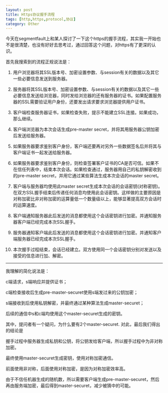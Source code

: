 ```yaml
---
layout: post
title: Https协议握手流程
tags: [http,https,protocol,协议]
category: Other
---
```


今天在segmentfault上和某人探讨了一下这个https的握手流程，其实我一开始也不是很清楚，也没有好好去思考过，通过回答这个问题，对https有了更深的认识。

首先我搜索到的流程正规说法是：

1. 用户浏览器将其SSL版本号、加密设置参数、与session有关的数据以及其它一些必要信息发送到服务器。 

2. 服务器将其SSL版本号、加密设置参数、与session有关的数据以及其它一些必要信息发送给浏览器，同时发给浏览器的还有服务器的证书。如果配置服务器的SSL需要验证用户身份，还要发出请求要求浏览器提供用户证书。 

3. 客户端检查服务器证书，如果检查失败，提示不能建立SSL连接。如果成功，那么继续。 

4. 客户端浏览器为本次会话生成pre-master secret，并将其用服务器公钥加密后发送给服务器。 

5. 如果服务器要求鉴别客户身份，客户端还要再对另外一些数据签名后并将其与客户端证书一起发送给服务器。 

6. 如果服务器要求鉴别客户身份，则检查签署客户证书的CA是否可信。如果不在信任列表中，结束本次会话。如果检查通过，服务器用自己的私钥解密收到的pre-master secret，并用它通过某些算法生成本次会话的master secret。 

7. 客户端与服务器均使用此master secret生成本次会话的会话密钥(对称密钥)。在双方SSL握手结束后传递任何消息均使用此会话密钥。这样做的主要原因是对称加密比非对称加密的运算量低一个数量级以上，能够显著提高双方会话时的运算速度。 

8. 客户端通知服务器此后发送的消息都使用这个会话密钥进行加密。并通知服务器客户端已经完成本次SSL握手。 

9. 服务器通知客户端此后发送的消息都使用这个会话密钥进行加密。并通知客户端服务器已经完成本次SSL握手。 

10. 本次握手过程结束，会话已经建立。双方使用同一个会话密钥分别对发送以及接受的信息进行加、解密。

---

我理解的简化说法是：

c端请求，s端响应并提供证书；

c端检查接收后生成pre-master-securet使用s端发过来的公钥加密；

s端接收到后使用私钥解密，并最终通过某种算法生成master-securet；

后续的通信中s和c端均使用这个master-securet生成的密钥。

其中，提问者有一个疑问，为什么要有2个master-securet. 对此，最后我们得出的结论是

握手过程中服务器生成私钥和公钥，将公钥发给客户端，所以握手过程中为非对称加密。

最终使用master-securet生成密钥，使用对称加密通信。

前面使用非对称，后面使用对称加密，是因为对称加密效率高。

由于不信任机器生成的随机数，所以需要客户端生成pre-master-securet，然后再由服务端加密，最后得到master-securet，减少被猜中的可能。